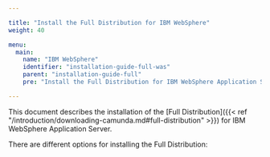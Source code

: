 ```yaml
---

title: "Install the Full Distribution for IBM WebSphere"
weight: 40

menu:
  main:
    name: "IBM WebSphere"
    identifier: "installation-guide-full-was"
    parent: "installation-guide-full"
    pre: "Install the Full Distribution for IBM WebSphere Application Server."

---
```


This document describes the installation of the [Full Distribution]({{< ref "/introduction/downloading-camunda.md#full-distribution" >}}) for IBM WebSphere Application Server.

There are different options for installing the Full Distribution:
